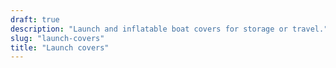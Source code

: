 ```yaml
---
draft: true
description: "Launch and inflatable boat covers for storage or travel."
slug: "launch-covers"
title: "Launch covers"
---
```

